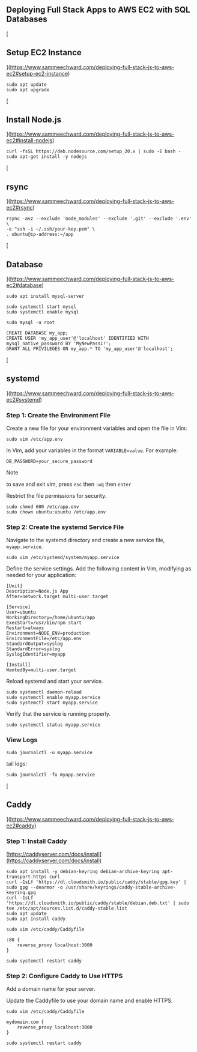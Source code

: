 
## Deploying Full Stack Apps to AWS EC2 with SQL Databases

[

## Setup EC2 Instance

](https://www.sammeechward.com/deploying-full-stack-js-to-aws-ec2#setup-ec2-instance)

```
sudo apt update
sudo apt upgrade
```

[

## Install Node.js

](https://www.sammeechward.com/deploying-full-stack-js-to-aws-ec2#install-nodejs)

```
curl -fsSL https://deb.nodesource.com/setup_20.x | sudo -E bash -
sudo apt-get install -y nodejs
```

[

## rsync

](https://www.sammeechward.com/deploying-full-stack-js-to-aws-ec2#rsync)

```
rsync -avz --exclude 'node_modules' --exclude '.git' --exclude '.env' \
-e "ssh -i ~/.ssh/your-key.pem" \
. ubuntu@ip-address:~/app
```

[

## Database

](https://www.sammeechward.com/deploying-full-stack-js-to-aws-ec2#database)

```
sudo apt install mysql-server

sudo systemctl start mysql
sudo systemctl enable mysql

sudo mysql -u root
```

  

```
CREATE DATABASE my_app;
CREATE USER 'my_app_user'@'localhost' IDENTIFIED WITH mysql_native_password BY 'MyNewPass1!';
GRANT ALL PRIVILEGES ON my_app.* TO 'my_app_user'@'localhost';
```

[

## systemd

](https://www.sammeechward.com/deploying-full-stack-js-to-aws-ec2#systemd)

### Step 1: Create the Environment File

Create a new file for your environment variables and open the file in Vim:

```
sudo vim /etc/app.env
```

In Vim, add your variables in the format `VARIABLE=value`. For example:

```
DB_PASSWORD=your_secure_password
```

Note

to save and exit vim, press `esc` then `:wq` then `enter`

Restrict the file permissions for security.

```
sudo chmod 600 /etc/app.env
sudo chown ubuntu:ubuntu /etc/app.env
```

### Step 2: Create the systemd Service File

Navigate to the systemd directory and create a new service file, `myapp.service`.

```
sudo vim /etc/systemd/system/myapp.service
```

Define the service settings. Add the following content in Vim, modifying as needed for your application:

```
[Unit]
Description=Node.js App
After=network.target multi-user.target

[Service]
User=ubuntu
WorkingDirectory=/home/ubuntu/app
ExecStart=/usr/bin/npm start
Restart=always
Environment=NODE_ENV=production
EnvironmentFile=/etc/app.env
StandardOutput=syslog
StandardError=syslog
SyslogIdentifier=myapp

[Install]
WantedBy=multi-user.target
```

Reload systemd and start your service.

```
sudo systemctl daemon-reload
sudo systemctl enable myapp.service
sudo systemctl start myapp.service
```

Verify that the service is running properly.

```
sudo systemctl status myapp.service
```

### View Logs

```
sudo journalctl -u myapp.service
```

tail logs:

```
sudo journalctl -fu myapp.service
```

[

## Caddy

](https://www.sammeechward.com/deploying-full-stack-js-to-aws-ec2#caddy)

### Step 1: Install Caddy

[https://caddyserver.com/docs/install](https://caddyserver.com/docs/install)

```
sudo apt install -y debian-keyring debian-archive-keyring apt-transport-https curl
curl -1sLf 'https://dl.cloudsmith.io/public/caddy/stable/gpg.key' | sudo gpg --dearmor -o /usr/share/keyrings/caddy-stable-archive-keyring.gpg
curl -1sLf 'https://dl.cloudsmith.io/public/caddy/stable/debian.deb.txt' | sudo tee /etc/apt/sources.list.d/caddy-stable.list
sudo apt update
sudo apt install caddy
```

```
sudo vim /etc/caddy/Caddyfile
```

```
:80 {
    reverse_proxy localhost:3000
}
```

```
sudo systemctl restart caddy
```

### Step 2: Configure Caddy to Use HTTPS

Add a domain name for your server.

Update the Caddyfile to use your domain name and enable HTTPS.

```
sudo vim /etc/caddy/Caddyfile
```

```
mydomain.com {
    reverse_proxy localhost:3000
}
```

```
sudo systemctl restart caddy
```